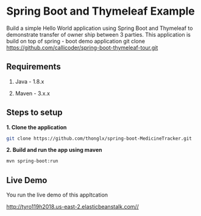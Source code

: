 # Spring Boot and Thymeleaf Example

Build a simple Hello World application using Spring Boot and Thymeleaf to demonstrate transfer of owner ship between 3 parties.
This application is build on top of spring - boot demo application 
git clone https://github.com/callicoder/spring-boot-thymeleaf-tour.git

## Requirements

1. Java - 1.8.x

2. Maven - 3.x.x

## Steps to setup

**1. Clone the application**

```bash
git clone https://github.com/thonglx/spring-boot-MedicineTracker.git
```

**2. Build and run the app using maven**

```bash
mvn spring-boot:run
```

## Live Demo

You run the live demo of this appltcation

<http://tyro119h2018.us-east-2.elasticbeanstalk.com//>